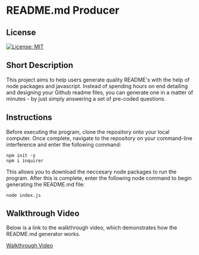 # README.md Producer

## License

[![License: MIT](https://img.shields.io/badge/License-MIT-yellow.svg)](https://opensource.org/licenses/MIT)

## Short Description

This project aims to help users generate quality README's with the help of node packages and javascript. Instead of spending hours on end detailing and designing your Github readme files, you can generate one in a matter of minutes - by just simply answering a set of pre-coded questions. 

## Instructions 

Before executing the program, clone the repository onto your local computer. Once complete, navigate to the repository on your command-line interference and enter the following command:

```
npm init -y
npm i inquirer
```

This allows you to download the neccesary node packages to run the program. After this is complete, enter the following node command to begin generating the README.md file:

```
node index.js
```

## Walkthrough Video

Below is a link to the walkthrough video, which demonstrates how the README.md generator works.

[Walkthrough Video](./utils/walkthrough_video.mp4)